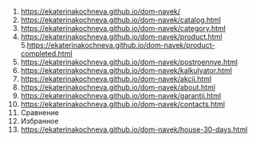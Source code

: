 1. https://ekaterinakochneva.github.io/dom-navek/
2. https://ekaterinakochneva.github.io/dom-navek/catalog.html
3. https://ekaterinakochneva.github.io/dom-navek/category.html
4. https://ekaterinakochneva.github.io/dom-navek/product.html
5.https://ekaterinakochneva.github.io/dom-navek/product-completed.html
6. https://ekaterinakochneva.github.io/dom-navek/postroennye.html
7. https://ekaterinakochneva.github.io/dom-navek/kalkulyator.html
8. https://ekaterinakochneva.github.io/dom-navek/akcii.html
9. https://ekaterinakochneva.github.io/dom-navek/about.html
10. https://ekaterinakochneva.github.io/dom-navek/garantii.html
11. https://ekaterinakochneva.github.io/dom-navek/contacts.html
12. Сравнение
13. Избранное
14. https://ekaterinakochneva.github.io/dom-navek/house-30-days.html